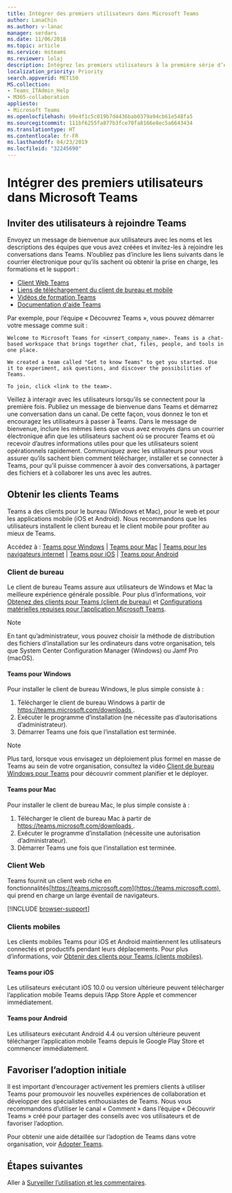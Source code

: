 ```yaml
---
title: Intégrer des premiers utilisateurs dans Microsoft Teams
author: LanaChin
ms.author: v-lanac
manager: serdars
ms.date: 11/06/2018
ms.topic: article
ms.service: msteams
ms.reviewer: lolaj
description: Intégrez les premiers utilisateurs à la première série d’équipes et de canaux que vous avez créés dans Microsoft Teams.
localization_priority: Priority
search.appverid: MET150
MS.collection:
- Teams_ITAdmin_Help
- M365-collaboration
appliesto:
- Microsoft Teams
ms.openlocfilehash: b9e4f1c5c019b7d4436bab0379a94cb61e548fa5
ms.sourcegitcommit: 111bf6255fa877b3fce70fa8166e8ec5a6643434
ms.translationtype: HT
ms.contentlocale: fr-FR
ms.lasthandoff: 04/23/2019
ms.locfileid: "32245690"
---
```

# <a name="onboard-early-adopters-to-microsoft-teams"></a>Intégrer des premiers utilisateurs dans Microsoft Teams

## <a name="invite-users-to-teams"></a>Inviter des utilisateurs à rejoindre Teams

Envoyez un message de bienvenue aux utilisateurs avec les noms et les descriptions des équipes que vous avez créées et invitez-les à rejoindre les conversations dans Teams. N’oubliez pas d’inclure les liens suivants dans le courrier électronique pour qu’ils sachent où obtenir la prise en charge, les formations et le support :
- [Client Web Teams](https://teams.microsoft.com)
- [Liens de téléchargement du client de bureau et mobile](https://teams.microsoft.com/downloads)
- [Vidéos de formation Teams](https://support.office.com/article/microsoft-teams-video-training-4f108e54-240b-4351-8084-b1089f0d21d7)
- [Documentation d'aide Teams](https://support.office.com/teams)

Par exemple, pour l’équipe « Découvrez Teams », vous pouvez démarrer votre message comme suit :

   ```
   Welcome to Microsoft Teams for <insert_company_name>. Teams is a chat-based workspace that brings together chat, files, people, and tools in one place. 

   We created a team called "Get to know Teams" to get you started. Use it to experiment, ask questions, and discover the possibilities of Teams. 

   To join, click <link to the team>.
   ```

Veillez à interagir avec les utilisateurs lorsqu’ils se connectent pour la première fois. Publiez un message de bienvenue dans Teams et démarrez une conversation dans un canal. De cette façon, vous donnez le ton et encouragez les utilisateurs à passer à Teams. Dans le message de bienvenue, inclure les mêmes liens que vous avez envoyés dans un courrier électronique afin que les utilisateurs sachent où se procurer Teams et où recevoir d’autres informations utiles pour que les utilisateurs soient opérationnels rapidement. Communiquez avec les utilisateurs pour vous assurer qu’ils sachent bien comment télécharger, installer et se connecter à Teams, pour qu’il puisse commencer à avoir des conversations, à partager des fichiers et à collaborer les uns avec les autres.  

## <a name="get-teams-clients"></a>Obtenir les clients Teams
Teams a des clients pour le bureau (Windows et Mac), pour le web et pour les applications mobile (iOS et Android). Nous recommandons que les utilisateurs installent le client bureau et le client mobile pour profiter au mieux de Teams. 

Accédez à : [Teams pour Windows](#teams-for-windows) | [Teams pour Mac](#teams-for-mac) | [Teams pour les navigateurs internet](#web-client) | [Teams pour iOS](#teams-for-ios)  |  [Teams pour Android](#teams-for-android)

### <a name="desktop-client"></a>Client de bureau 

Le client de bureau Teams assure aux utilisateurs de Windows et Mac la meilleure expérience générale possible. Pour plus d’informations, voir [Obtenez des clients pour Teams (client de bureau)](https://docs.microsoft.com/MicrosoftTeams/get-clients#desktop-client) et [Configurations matérielles requises pour l’application Microsoft Teams](https://docs.microsoft.com/MicrosoftTeams/hardware-requirements-for-the-teams-app).

> [!NOTE]
> En tant qu’administrateur, vous pouvez choisir la méthode de distribution des fichiers d’installation sur les ordinateurs dans votre organisation, tels que System Center Configuration Manager (Windows) ou Jamf Pro (macOS).

#### <a name="teams-for-windows"></a>Teams pour Windows 
Pour installer le client de bureau Windows, le plus simple consiste à :

1. Télécharger le client de bureau Windows à partir de [ https://teams.microsoft.com/downloads ](https://teams.microsoft.com/downloads).
2. Exécuter le programme d’installation (ne nécessite pas d’autorisations d’administrateur). 
3. Démarrer Teams une fois que l’installation est terminée.

> [!NOTE]
> Plus tard, lorsque vous envisagez un déploiement plus formel en masse de Teams au sein de votre organisation, consultez la vidéo [Client de bureau Windows pour Teams](http://aka.ms/teams-clients) pour découvrir comment planifier et le déployer. 

#### <a name="teams-for-mac"></a>Teams pour Mac 
Pour installer le client de bureau Mac, le plus simple consiste à :

1. Télécharger le client de bureau Mac à partir de [ https://teams.microsoft.com/downloads ](https://teams.microsoft.com/downloads).
2. Exécuter le programme d’installation (nécessite une autorisation d’administrateur). 
3. Démarrer Teams une fois que l’installation est terminée.

### <a name="web-client"></a>Client Web
Teams fournit un client web riche en fonctionnalités[https://teams.microsoft.com](https://teams.microsoft.com), qui prend en charge un large éventail de navigateurs.

[!INCLUDE [browser-support](includes/browser-support.md)]

### <a name="mobile-client"></a>Clients mobiles

Les clients mobiles Teams pour iOS et Android maintiennent les utilisateurs connectés et productifs pendant leurs déplacements. Pour plus d’informations, voir [Obtenir des clients pour Teams (clients mobiles)](https://docs.microsoft.com/MicrosoftTeams/get-clients#mobile-clients).

#### <a name="teams-for-ios"></a>Teams pour iOS 

Les utilisateurs exécutant iOS 10.0 ou version ultérieure peuvent télécharger l’application mobile Teams depuis l’App Store Apple et commencer immédiatement.  

#### <a name="teams-for-android"></a>Teams pour Android 
Les utilisateurs exécutant Android 4.4 ou version ultérieure peuvent télécharger l’application mobile Teams depuis le Google Play Store et commencer immédiatement.  

## <a name="drive-initial-adoption"></a>Favoriser l’adoption initiale

Il est important d’encourager activement les premiers clients à utiliser Teams pour promouvoir les nouvelles expériences de collaboration et développer des spécialistes enthousiastes de Teams. Nous vous recommandons d’utiliser le canal « Comment » dans l’équipe « Découvrir Teams » créé pour partager des conseils avec vos utilisateurs et de favoriser l’adoption. 

Pour obtenir une aide détaillée sur l’adoption de Teams dans votre organisation, voir [Adopter Teams](adopt-microsoft-teams-landing-page.md).

## <a name="next-steps"></a>Étapes suivantes
Aller à [Surveiller l’utilisation et les commentaires](get-started-with-teams-monitor-usage-and-feedback.md).